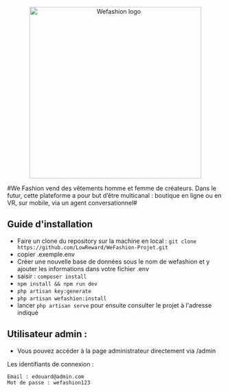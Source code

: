 <p align="center"><a href="#" target="_blank"><img src="https://seeklogo.com/images/W/WE_Fashion-logo-AE6F8295EF-seeklogo.com.png" width="400" alt="Wefashion logo"></a></p>
#We Fashion vend des vêtements homme et femme de créateurs.
Dans le futur, cette plateforme a pour but d’être multicanal : boutique en ligne ou en VR, sur 
mobile, via un agent conversationnel#


## Guide d'installation

- Faire un clone du repository sur la machine en local : `git clone https://github.com/LowReward/WeFashion-Projet.git`
- copier .exemple.env
- Créer une nouvelle base de données sous le nom de wefashion et y ajouter les informations dans votre fichier .env
- saisir : `composer install`
- `npm install && npm run dev`
- `php artisan key:generate`
- `php artisan wefashion:install`
- lancer `php artisan serve` pour ensuite consulter le projet à l'adresse indiqué

## Utilisateur admin :
- Vous pouvez accéder à la page administrateur directement via /admin

Les identifiants de connexion :
```
Email : edouard@admin.com
Mot de passe : wefashion123
```

